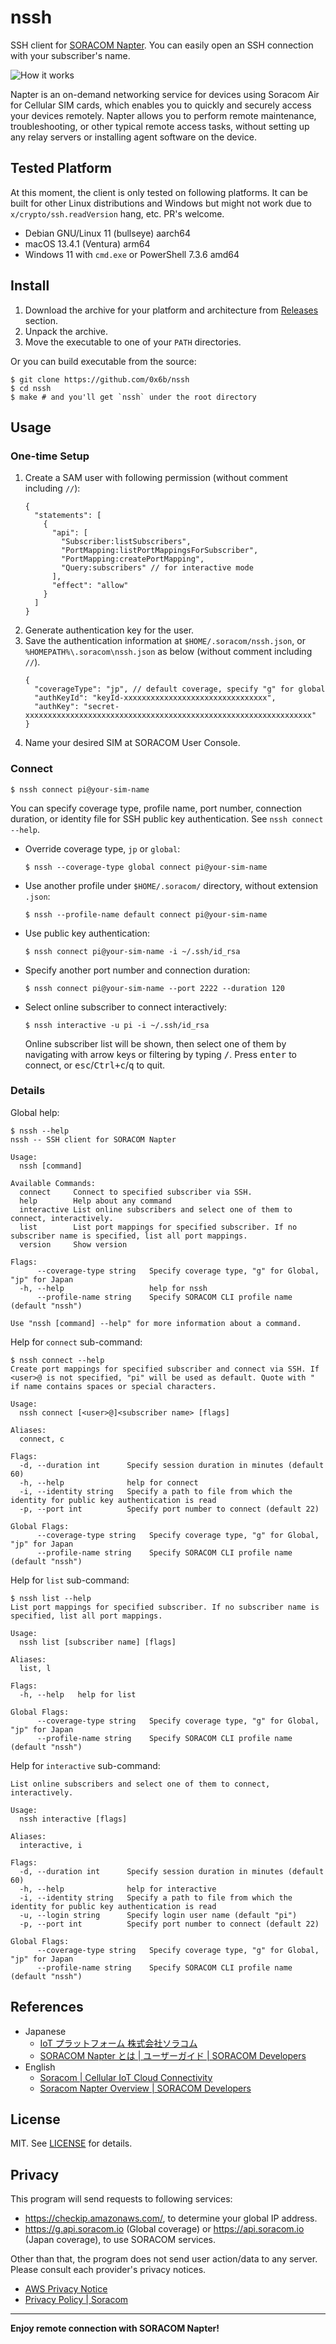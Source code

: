 # nssh

SSH client for [SORACOM Napter](https://developers.soracom.io/en/docs/napter/). You can easily open an SSH connection with your subscriber's name.

![How it works](media/nssh.gif)

Napter is an on-demand networking service for devices using Soracom Air for Cellular SIM cards, which enables you to quickly and securely access your devices remotely. Napter allows you to perform remote maintenance, troubleshooting, or other typical remote access tasks, without setting up any relay servers or installing agent software on the device.

## Tested Platform

At this moment, the client is only tested on following platforms. It can be built for other Linux distributions and Windows but might not work due to `x/crypto/ssh.readVersion` hang, etc. PR's welcome.

- Debian GNU/Linux 11 (bullseye) aarch64
- macOS 13.4.1 (Ventura) arm64
- Windows 11 with `cmd.exe` or PowerShell 7.3.6 amd64

## Install

1. Download the archive for your platform and architecture from [Releases](https://github.com/0x6b/nssh/releases) section.
2. Unpack the archive.
3. Move the executable to one of your `PATH` directories.

Or you can build executable from the source:

```console
$ git clone https://github.com/0x6b/nssh
$ cd nssh
$ make # and you'll get `nssh` under the root directory
```

## Usage

### One-time Setup

1. Create a SAM user with following permission (without comment including `//`):
   ```json5
   {
     "statements": [
       {
         "api": [
           "Subscriber:listSubscribers",
           "PortMapping:listPortMappingsForSubscriber",
           "PortMapping:createPortMapping",
           "Query:subscribers" // for interactive mode
         ],
         "effect": "allow"
       }
     ]
   }
   ```
2. Generate authentication key for the user.
3. Save the authentication information at `$HOME/.soracom/nssh.json`, or `%HOMEPATH%\.soracom\nssh.json` as below (without comment including `//`).
   ```json5
   {
     "coverageType": "jp", // default coverage, specify "g" for global
     "authKeyId": "keyId-xxxxxxxxxxxxxxxxxxxxxxxxxxxxxxxx",
     "authKey": "secret-xxxxxxxxxxxxxxxxxxxxxxxxxxxxxxxxxxxxxxxxxxxxxxxxxxxxxxxxxxxxxxxx"
   }
   ```
4. Name your desired SIM at SORACOM User Console.

### Connect

```console
$ nssh connect pi@your-sim-name
```

You can specify coverage type, profile name, port number, connection duration, or identity file for SSH public key authentication. See `nssh connect --help`.

- Override coverage type, `jp` or `global`:
  ```console
  $ nssh --coverage-type global connect pi@your-sim-name
  ```
- Use another profile under `$HOME/.soracom/` directory, without extension `.json`:
  ```console
  $ nssh --profile-name default connect pi@your-sim-name
  ```
- Use public key authentication:
  ```console
  $ nssh connect pi@your-sim-name -i ~/.ssh/id_rsa
  ```
- Specify another port number and connection duration:
  ```console
  $ nssh connect pi@your-sim-name --port 2222 --duration 120
  ```
- Select online subscriber to connect interactively:
  ```console
  $ nssh interactive -u pi -i ~/.ssh/id_rsa
  ```
  Online subscriber list will be shown, then select one of them by navigating with arrow keys or filtering by typing <kbd>/</kbd>. Press <kbd>enter</kbd> to connect, or <kbd>esc</kbd>/<kbd>Ctrl+c</kbd>/<kbd>q</kbd> to quit.

### Details

Global help:

```console
$ nssh --help
nssh -- SSH client for SORACOM Napter

Usage:
  nssh [command]

Available Commands:
  connect     Connect to specified subscriber via SSH.
  help        Help about any command
  interactive List online subscribers and select one of them to connect, interactively.
  list        List port mappings for specified subscriber. If no subscriber name is specified, list all port mappings.
  version     Show version

Flags:
      --coverage-type string   Specify coverage type, "g" for Global, "jp" for Japan
  -h, --help                   help for nssh
      --profile-name string    Specify SORACOM CLI profile name (default "nssh")

Use "nssh [command] --help" for more information about a command.
```

Help for `connect` sub-command:

```console
$ nssh connect --help
Create port mappings for specified subscriber and connect via SSH. If <user>@ is not specified, "pi" will be used as default. Quote with " if name contains spaces or special characters.

Usage:
  nssh connect [<user>@]<subscriber name> [flags]

Aliases:
  connect, c

Flags:
  -d, --duration int      Specify session duration in minutes (default 60)
  -h, --help              help for connect
  -i, --identity string   Specify a path to file from which the identity for public key authentication is read
  -p, --port int          Specify port number to connect (default 22)

Global Flags:
      --coverage-type string   Specify coverage type, "g" for Global, "jp" for Japan
      --profile-name string    Specify SORACOM CLI profile name (default "nssh")
```

Help for `list` sub-command:

```console
$ nssh list --help
List port mappings for specified subscriber. If no subscriber name is specified, list all port mappings.

Usage:
  nssh list [subscriber name] [flags]

Aliases:
  list, l

Flags:
  -h, --help   help for list

Global Flags:
      --coverage-type string   Specify coverage type, "g" for Global, "jp" for Japan
      --profile-name string    Specify SORACOM CLI profile name (default "nssh")
```

Help for `interactive` sub-command:

```console
List online subscribers and select one of them to connect, interactively.

Usage:
  nssh interactive [flags]

Aliases:
  interactive, i

Flags:
  -d, --duration int      Specify session duration in minutes (default 60)
  -h, --help              help for interactive
  -i, --identity string   Specify a path to file from which the identity for public key authentication is read
  -u, --login string      Specify login user name (default "pi")
  -p, --port int          Specify port number to connect (default 22)

Global Flags:
      --coverage-type string   Specify coverage type, "g" for Global, "jp" for Japan
      --profile-name string    Specify SORACOM CLI profile name (default "nssh")
```

## References

- Japanese
  - [IoT プラットフォーム 株式会社ソラコム](https://soracom.jp/)
  - [SORACOM Napter とは | ユーザーガイド | SORACOM Developers](https://dev.soracom.io/jp/napter/what-is-napter/)
- English
  - [Soracom | Cellular IoT Cloud Connectivity](https://www.soracom.io/)
  - [Soracom Napter Overview | SORACOM Developers](https://developers.soracom.io/en/docs/napter/)

## License

MIT. See [LICENSE](LICENSE) for details.

## Privacy

This program will send requests to following services:

- https://checkip.amazonaws.com/, to determine your global IP address.
- https://g.api.soracom.io (Global coverage) or https://api.soracom.io (Japan coverage), to use SORACOM services.

Other than that, the program does not send user action/data to any server. Please consult each provider's privacy notices.

- [AWS Privacy Notice](https://aws.amazon.com/privacy/)
- [Privacy Policy | Soracom](https://www.soracom.io/privacy-policy/)

---

**Enjoy remote connection with SORACOM Napter!**
